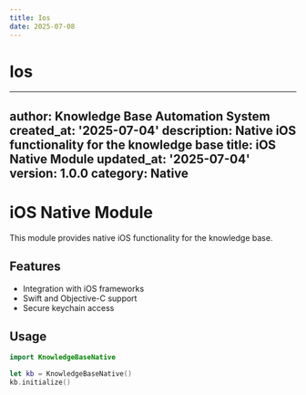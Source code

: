 ```yaml
---
title: Ios
date: 2025-07-08
---
```


# Ios

---
author: Knowledge Base Automation System
created_at: '2025-07-04'
description: Native iOS functionality for the knowledge base
title: iOS Native Module
updated_at: '2025-07-04'
version: 1.0.0
category: Native
---

# iOS Native Module

This module provides native iOS functionality for the knowledge base.

## Features

- Integration with iOS frameworks
- Swift and Objective-C support
- Secure keychain access

## Usage

```swift
import KnowledgeBaseNative

let kb = KnowledgeBaseNative()
kb.initialize()
```
